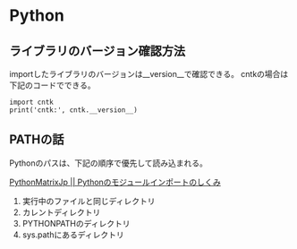 # Python

## ライブラリのバージョン確認方法
importしたライブラリのバージョンは__version__で確認できる。
cntkの場合は下記のコードでできる。

    import cntk
    print('cntk:', cntk.__version__)

## PATHの話
Pythonのパスは、下記の順序で優先して読み込まれる。

[PythonMatrixJp || Pythonのモジュールインポートのしくみ](http://python.matrix.jp/pages/tips/import.html)

1. 実行中のファイルと同じディレクトリ
1. カレントディレクトリ
1. PYTHONPATHのディレクトリ
1. sys.pathにあるディレクトリ
